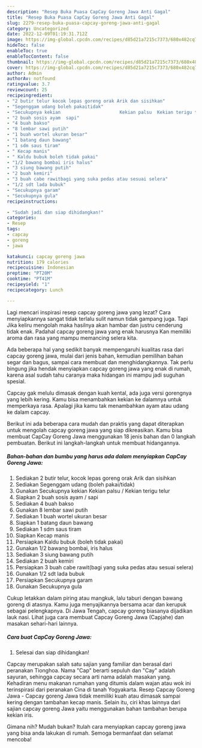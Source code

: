 ```yaml
---
description: "Resep Buka Puasa CapCay Goreng Jawa Anti Gagal"
title: "Resep Buka Puasa CapCay Goreng Jawa Anti Gagal"
slug: 2279-resep-buka-puasa-capcay-goreng-jawa-anti-gagal
category: Uncategorized
date: 2022-12-09T01:19:31.712Z
image: https://img-global.cpcdn.com/recipes/d85d21a7215c7373/680x482cq70/capcay-goreng-jawa-foto-resep-utama.jpg
hideToc: false
enableToc: true
enableTocContent: false
thumbnail: https://img-global.cpcdn.com/recipes/d85d21a7215c7373/680x482cq70/capcay-goreng-jawa-foto-resep-utama.jpg
cover: https://img-global.cpcdn.com/recipes/d85d21a7215c7373/680x482cq70/capcay-goreng-jawa-foto-resep-utama.jpg
author: Admin
authorAv: notfound
ratingvalue: 3.7
reviewcount: 25
recipeingredient:
- "2 butir telur kocok lepas goreng orak Arik dan sisihkan"
- "Segenggam udang boleh pakaitidak"
- "Secukupnya kekian                      Kekian palsu  Kekian terigu telur"
- "2 buah sosis ayam  sapi"
- "4 buah bakso"
- "8 lembar sawi putih"
- "1 buah wortel ukuran besar"
- "1 batang daun bawang"
- "1 sdm saus tiram"
- " Kecap manis"
- " Kaldu bubuk boleh tidak pakai"
- "1/2 bawang bombai iris halus"
- "3 siung bawang putih"
- "2 buah kemiri"
- "3 buah cabe rawitbagi yang suka pedas atau sesuai selera"
- "1/2 sdt lada bubuk"
- "Secukupnya garam"
- "Secukupnya gula"
recipeinstructions:

- "Sudah jadi dan siap dihidangkan!"
categories:
- Resep
tags:
- capcay
- goreng
- jawa

katakunci: capcay goreng jawa 
nutrition: 179 calories
recipecuisine: Indonesian
preptime: "PT20M"
cooktime: "PT41M"
recipeyield: "1"
recipecategory: Lunch

---
```



Lagi mencari inspirasi resep capcay goreng jawa yang lezat? Cara menyiapkannya sangat tidak terlalu sulit namun tidak gampang juga. Tapi Jika keliru mengolah maka hasilnya akan hambar dan justru cenderung tidak enak. Padahal capcay goreng jawa yang enak harusnya Kan memiliki aroma dan rasa yang mampu memancing selera kita.


Ada beberapa hal yang sedikit banyak mempengaruhi kualitas rasa dari capcay goreng jawa, mulai dari jenis bahan, kemudian pemilihan bahan segar dan bagus, sampai cara membuat dan menghidangkannya. Tak perlu bingung jika hendak menyiapkan capcay goreng jawa yang enak di rumah, karena asal sudah tahu caranya maka hidangan ini mampu jadi suguhan spesial.

Capcay gak melulu dimasak dengan kuah kental, ada juga versi gorengnya yang lebih kering. Kamu bisa menambahkan kekian ke dalamnya untuk memperkaya rasa. Apalagi jika kamu tak menambahkan ayam atau udang ke dalam capcay.


Berikut ini ada beberapa cara mudah dan praktis yang dapat diterapkan untuk mengolah capcay goreng jawa yang siap dikreasikan. Kamu bisa membuat CapCay Goreng Jawa menggunakan 18 jenis bahan dan 0 langkah pembuatan. Berikut ini langkah-langkah untuk membuat hidangannya.

<!--inarticleads1-->

##### Bahan-bahan dan bumbu yang harus ada dalam menyiapkan CapCay Goreng Jawa:

1. Sediakan 2 butir telur, kocok lepas goreng orak Arik dan sisihkan
1. Sediakan Segenggam udang (boleh pakai/tidak)
1. Gunakan Secukupnya kekian                      Kekian palsu / Kekian terigu telur
1. Siapkan 2 buah sosis ayam / sapi
1. Sediakan 4 buah bakso
1. Gunakan 8 lembar sawi putih
1. Sediakan 1 buah wortel ukuran besar
1. Siapkan 1 batang daun bawang
1. Sediakan 1 sdm saus tiram
1. Siapkan  Kecap manis
1. Persiapkan  Kaldu bubuk (boleh tidak pakai)
1. Gunakan 1/2 bawang bombai, iris halus
1. Sediakan 3 siung bawang putih
1. Sediakan 2 buah kemiri
1. Persiapkan 3 buah cabe rawit(bagi yang suka pedas atau sesuai selera)
1. Gunakan 1/2 sdt lada bubuk
1. Persiapkan Secukupnya garam
1. Gunakan Secukupnya gula


Cukup letakkan dalam piring atau mangkuk, lalu taburi dengan bawang goreng di atasnya. Kamu juga menyajikannya bersama acar dan kerupuk sebagai pelengkapnya. Di Jawa Tengah, capcay goreng biasanya dijadikan lauk nasi. Lihat juga cara membuat Capcay Goreng Jawa (Capjahe) dan masakan sehari-hari lainnya. 

<!--inarticleads2-->

##### Cara buat CapCay Goreng Jawa:


1. Selesai dan siap dihidangkan!

Capcay merupakan salah satu sajian yang familiar dan berasal dari peranakan Tionghoa. Nama &#34;Cap&#34; berarti sepuluh dan &#34;Cay&#34; adalah sayuran, sehingga capcay secara arti nama adalah masakan yang. Kehadiran menu makanan rumahan yang ditumis dalam wajan atau wok ini terinspirasi dari peranakan Cina di tanah Yogyakarta. Resep Capcay Goreng Jawa - Capcay goreng Jawa tidak memiliki kuah atau dimasak sampai kering dengan tambahan kecap manis. Selain itu, ciri khas lainnya dari sajian capcay goreng Jawa yaitu menggunakan bahan tambahan berupa kekian iris. 

Gimana nih? Mudah bukan? Itulah cara menyiapkan capcay goreng jawa yang bisa anda lakukan di rumah. Semoga bermanfaat dan selamat mencoba!

